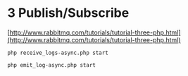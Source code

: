 # 3 Publish/Subscribe
[http://www.rabbitmq.com/tutorials/tutorial-three-php.html](http://www.rabbitmq.com/tutorials/tutorial-three-php.html)



```
php receive_logs-async.php start
```

```
php emit_log-async.php start
```

